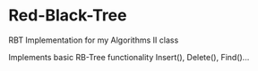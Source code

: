 # Red-Black-Tree
RBT Implementation for my Algorithms II class

Implements basic RB-Tree functionality
Insert(),
Delete(),
Find()...


